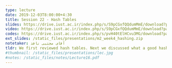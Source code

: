 ```yaml
---
type: lecture
date: 2019-12-03T8:00:00+4:30
title: Session 22 - Hash Tables
slides: https://drive.iust.ac.ir/index.php/s/S9pCGxfQQdumMmE/download?path=%2FSlides&files=S22.pdf
video: https://drive.iust.ac.ir/index.php/s/S9pCGxfQQdumMmE/download?path=%2FVideos&files=S22.mp4
codes: https://drive.iust.ac.ir/index.php/s/pvH40tElHCvu3MG/download?path=%2FCode&files=S22.zip
ext_slides: /static_files/presentations/m2_week4_hashing.zip
notetaker: آقای مجتبی نافذ
tldr: We first reviewed hash tables. Next we discussed what a good hash function looks like. We deomonstrated collision rate of different hash functions (the code is attached). We also discussed how one could use flaws of a hash function for a Denial of Service attack. We introduced what a Universal Family hash function is and introduced a university family hash function for integers and strings. Finally, we demonstrated the Rabin Karp algorithm for string matching using the string hash function introduced earlier to match a pattern of size P against a text of size T in O(P+T) time.
#thumbnail: /static_files/presentations/lec.jpg
#notes: /static_files/notes/Lecture16.pdf
---
```

